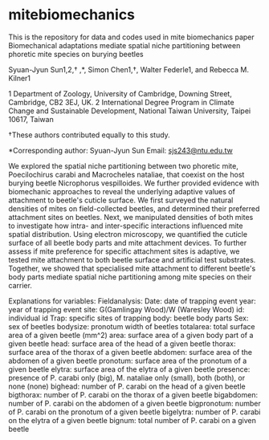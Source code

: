# mitebiomechanics
This is the repository for data and codes used in mite biomechanics paper
Biomechanical adaptations mediate spatial niche partitioning between phoretic mite species on burying beetles



Syuan-Jyun Sun1,2,† ,*, Simon Chen1,†, Walter Federle1, and Rebecca M. Kilner1

1 Department of Zoology, University of Cambridge, Downing Street, Cambridge, CB2 3EJ, UK.
2 International Degree Program in Climate Change and Sustainable Development, National Taiwan University, Taipei 10617, Taiwan

†These authors contributed equally to this study.

*Corresponding author: Syuan-Jyun Sun
Email: sjs243@ntu.edu.tw

We explored the spatial niche partitioning between two phoretic mite, Poecilochirus carabi and Macrocheles nataliae, that coexist on the host burying beetle Nicrophorus vespilloides. We further provided evidence with biomechanic approaches to reveal the underlying adaptive values of attachment to beetle's cuticle surface. We first surveyed the natural densities of mites on field-collected beetles, and determined their preferred attachment sites on beetles. Next, we manipulated densities of both mites to investigate how intra- and inter-specific interactions influenced mite spatial distribution. Using electron microscopy, we quantified the cuticle surface of all beetle body parts and mite attachment devices. To further assess if mite preference for specific attachment sites is adaptive, we tested mite attachment to both beetle surface and artificial test substrates. Together, we showed that specialised mite attachment to different beetle's body parts mediate spatial niche partitioning among mite species on their carrier.

Explanations for variables:
Fieldanalysis: 
Date: date of trapping event
year: year of trapping event
site: G(Gamlingay Wood)/W (Waresley Wood)
id: individual id
Trap: specific sites of trapping
body: beetle body parts
Sex: sex of beetles
bodysize: pronotum width of beetles
totalarea: total surface area of a given beetle (mm^2)
area: surface area of a given body part of a given beetle
head: surface area of the head of a given beetle
thorax: surface area of the thorax of a given beetle
abdomen: surface area of the abdomen of a given beetle
pronotum: surface area of the pronotum of a given beetle
elytra: surface area of the elytra of a given beetle
presence: presence of P. carabi only (big), M. nataliae only (small), both (both), or none (none)
bighead: number of P. carabi on the head of a given beetle
bigthorax: number of P. carabi on the thorax of a given beetle
bigabdomen: number of P. carabi on the abdomen of a given beetle
bigpronotum: number of P. carabi on the pronotum of a given beetle
bigelytra: number of P. carabi on the elytra of a given beetle
bignum: total number of P. carabi on a given beetle

